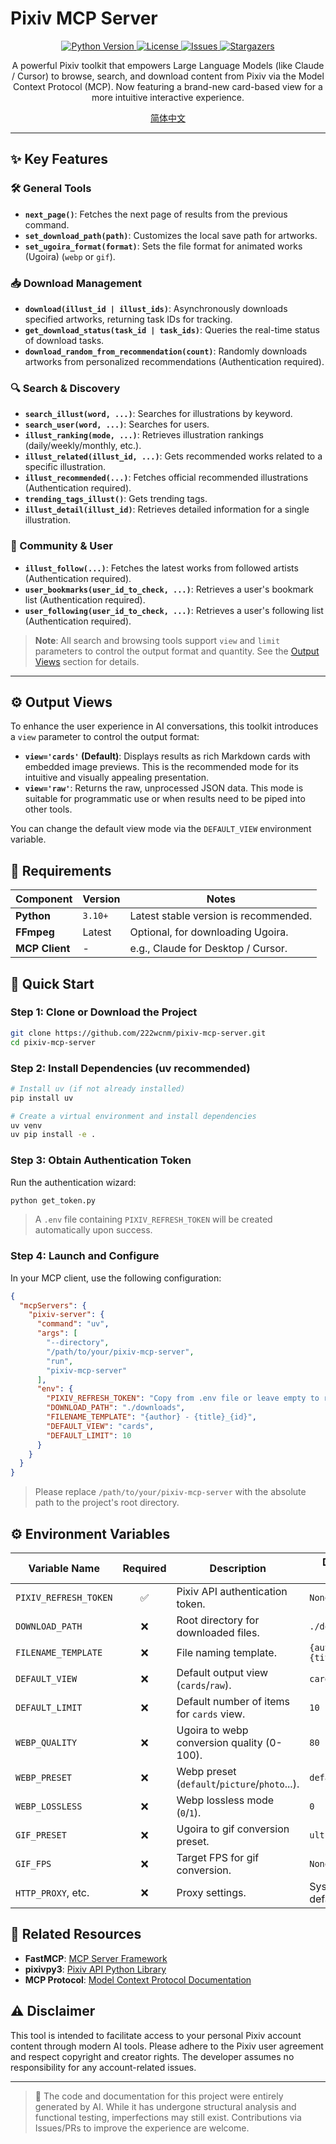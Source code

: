 # Pixiv MCP Server

<p align="center">
  <a href="https://github.com/222wcnm/pixiv-mcp-server">
    <img src="https://img.shields.io/badge/Python-3.10+-blue.svg" alt="Python Version">
  </a>
  <a href="https://github.com/222wcnm/pixiv-mcp-server/blob/main/LICENSE">
    <img src="https://img.shields.io/badge/License-MIT-green.svg" alt="License">
  </a>
  <a href="https://github.com/222wcnm/pixiv-mcp-server/issues">
    <img src="https://img.shields.io/github/issues/222wcnm/pixiv-mcp-server" alt="Issues">
  </a>
  <a href="https://github.com/222wcnm/pixiv-mcp-server/stargazers">
    <img src="https://img.shields.io/github/stars/222wcnm/pixiv-mcp-server" alt="Stargazers">
  </a>
</p>

<p align="center">
  A powerful Pixiv toolkit that empowers Large Language Models (like Claude / Cursor) to browse, search, and download content from Pixiv via the Model Context Protocol (MCP). Now featuring a brand-new card-based view for a more intuitive interactive experience.
</p>

<p align="center">
  <a href="README_zh-CN.md">简体中文</a>
</p>

---

## ✨ Key Features

### 🛠️ General Tools
- **`next_page()`**: Fetches the next page of results from the previous command.
- **`set_download_path(path)`**: Customizes the local save path for artworks.
- **`set_ugoira_format(format)`**: Sets the file format for animated works (Ugoira) (`webp` or `gif`).

### 📥 Download Management
- **`download(illust_id | illust_ids)`**: Asynchronously downloads specified artworks, returning task IDs for tracking.
- **`get_download_status(task_id | task_ids)`**: Queries the real-time status of download tasks.
- **`download_random_from_recommendation(count)`**: Randomly downloads artworks from personalized recommendations (Authentication required).

### 🔍 Search & Discovery
- **`search_illust(word, ...)`**: Searches for illustrations by keyword.
- **`search_user(word, ...)`**: Searches for users.
- **`illust_ranking(mode, ...)`**: Retrieves illustration rankings (daily/weekly/monthly, etc.).
- **`illust_related(illust_id, ...)`**: Gets recommended works related to a specific illustration.
- **`illust_recommended(...)`**: Fetches official recommended illustrations (Authentication required).
- **`trending_tags_illust()`**: Gets trending tags.
- **`illust_detail(illust_id)`**: Retrieves detailed information for a single illustration.

### 👥 Community & User
- **`illust_follow(...)`**: Fetches the latest works from followed artists (Authentication required).
- **`user_bookmarks(user_id_to_check, ...)`**: Retrieves a user's bookmark list (Authentication required).
- **`user_following(user_id_to_check, ...)`**: Retrieves a user's following list (Authentication required).

> **Note**: All search and browsing tools support `view` and `limit` parameters to control the output format and quantity. See the [Output Views](#-output-views) section for details.

---

## ⚙️ Output Views

To enhance the user experience in AI conversations, this toolkit introduces a `view` parameter to control the output format:

- **`view='cards'` (Default)**: Displays results as rich Markdown cards with embedded image previews. This is the recommended mode for its intuitive and visually appealing presentation.
- **`view='raw'`**: Returns the raw, unprocessed JSON data. This mode is suitable for programmatic use or when results need to be piped into other tools.

You can change the default view mode via the `DEFAULT_VIEW` environment variable.

## 🔧 Requirements

| Component      | Version | Notes                               |
|----------------|---------|-------------------------------------|
| **Python**     | `3.10+` | Latest stable version is recommended. |
| **FFmpeg**     | Latest  | Optional, for downloading Ugoira.   |
| **MCP Client** | -       | e.g., Claude for Desktop / Cursor.  |

## 🚀 Quick Start

### Step 1: Clone or Download the Project
```bash
git clone https://github.com/222wcnm/pixiv-mcp-server.git
cd pixiv-mcp-server
```

### Step 2: Install Dependencies (uv recommended)
```bash
# Install uv (if not already installed)
pip install uv

# Create a virtual environment and install dependencies
uv venv
uv pip install -e .
```

### Step 3: Obtain Authentication Token
Run the authentication wizard:
```bash
python get_token.py
```
> A `.env` file containing `PIXIV_REFRESH_TOKEN` will be created automatically upon success.

### Step 4: Launch and Configure
In your MCP client, use the following configuration:
```json
{
  "mcpServers": {
    "pixiv-server": {
      "command": "uv",
      "args": [
        "--directory",
        "/path/to/your/pixiv-mcp-server",
        "run",
        "pixiv-mcp-server"
      ],
      "env": {
        "PIXIV_REFRESH_TOKEN": "Copy from .env file or leave empty to read automatically",
        "DOWNLOAD_PATH": "./downloads",
        "FILENAME_TEMPLATE": "{author} - {title}_{id}",
        "DEFAULT_VIEW": "cards",
        "DEFAULT_LIMIT": 10
      }
    }
  }
}
```
> Please replace `/path/to/your/pixiv-mcp-server` with the absolute path to the project's root directory.

## ⚙️ Environment Variables

| Variable Name         | Required | Description                                     | Default Value             |
|-----------------------|:--------:|-------------------------------------------------|---------------------------|
| `PIXIV_REFRESH_TOKEN` | ✅       | Pixiv API authentication token.                 | `None`                    |
| `DOWNLOAD_PATH`       | ❌       | Root directory for downloaded files.            | `./downloads`             |
| `FILENAME_TEMPLATE`   | ❌       | File naming template.                           | `{author} - {title}_{id}` |
| `DEFAULT_VIEW`        | ❌       | Default output view (`cards`/`raw`).            | `cards`                   |
| `DEFAULT_LIMIT`       | ❌       | Default number of items for `cards` view.       | `10`                      |
| `WEBP_QUALITY`        | ❌       | Ugoira to webp conversion quality (0-100).      | `80`                      |
| `WEBP_PRESET`         | ❌       | Webp preset (`default`/`picture`/`photo`...).   | `default`                 |
| `WEBP_LOSSLESS`       | ❌       | Webp lossless mode (`0`/`1`).                   | `0`                       |
| `GIF_PRESET`          | ❌       | Ugoira to gif conversion preset.                | `ultrafast`               |
| `GIF_FPS`             | ❌       | Target FPS for gif conversion.                  | `None`                    |
| `HTTP_PROXY`, etc.    | ❌       | Proxy settings.                                 | System default            |

## 🔗 Related Resources
- **FastMCP**: [MCP Server Framework](https://github.com/jlowin/fastmcp)
- **pixivpy3**: [Pixiv API Python Library](https://github.com/upbit/pixivpy)
- **MCP Protocol**: [Model Context Protocol Documentation](https://modelcontextprotocol.io/)

## ⚠️ Disclaimer
This tool is intended to facilitate access to your personal Pixiv account content through modern AI tools. Please adhere to the Pixiv user agreement and respect copyright and creator rights. The developer assumes no responsibility for any account-related issues.

---

> 🤖 The code and documentation for this project were entirely generated by AI. While it has undergone structural analysis and functional testing, imperfections may still exist. Contributions via Issues/PRs to improve the experience are welcome.
